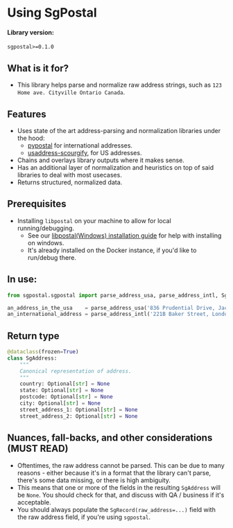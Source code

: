 # Using SgPostal

#### Library version:

```
sgpostal>=0.1.0
```

## What is it for?

- This library helps parse and normalize raw address strings, such as `123 Home ave. Cityville Ontario Canada`.

## Features

- Uses state of the art address-parsing and normalization libraries under the hood:
  - [pypostal](https://github.com/openvenues/pypostal) for international addresses.
  - [usaddress-scourgify](https://github.com/GreenBuildingRegistry/usaddress-scourgify), for US addresses.
- Chains and overlays library outputs where it makes sense.
- Has an additional layer of normalization and heuristics on top of said libraries to deal with most usecases.
- Returns structured, normalized data.

## Prerequisites

- Installing `libpostal` on your machine to allow for local running/debugging.
  - See our [libpostal(Windows) installation guide](./setup/libpostal_windows.md) for help with installing on windows.
  - It's already installed on the Docker instance, if you'd like to run/debug there.

## In use:

```python
from sgpostal.sgpostal import parse_address_usa, parse_address_intl, SgAddress

an_address_in_the_usa    = parse_address_usa('836 Prudential Drive, Jacksonville, Florida 12345')
an_international_address = parse_address_intl('221B Baker Street, London, NW1 6XE, UK')
```

## Return type

```python
@dataclass(frozen=True)
class SgAddress:
    """
    Canonical representation of address.
    """
    country: Optional[str] = None
    state: Optional[str] = None
    postcode: Optional[str] = None
    city: Optional[str] = None
    street_address_1: Optional[str] = None
    street_address_2: Optional[str] = None
```

## Nuances, fall-backs, and other considerations (MUST READ)

- Oftentimes, the raw address cannot be parsed. This can be due to many reasons - either because it's in a format that
  the library can't parse, there's some data missing, or there is high ambiguity.
- This means that one or more of the fields in the resulting `SgAddress` will be `None`. You should check for that, and discuss with QA / business if it's acceptable.
- You should always populate the `SgRecord(raw_address=...)` field with the raw address field, if you're using `sgpostal`. 
